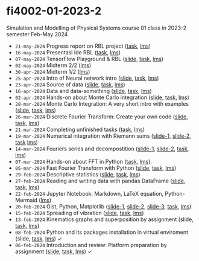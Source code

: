 # fi4002-01-2023-2
Simulation and Modelling of Physical Systems course 01 class in 2023-2 semester Feb-May 2024
+ `21-may-2024` Progress report on RBL project ([task](https://github.com/dudung/fi4002-01-2023-2/issues/21), [lms]())
+ `16-may-2024` Presentasi Ide RBL ([task](https://github.com/dudung/fi4002-01-2023-2/issues/20), [lms](https://edunex.itb.ac.id/courses/58544/preview/252216))
+ `07-may-2024` TensorFlow Playground & RBL ([slide](https://osf.io/43baq), [task](https://github.com/dudung/fi4002-01-2023-2/issues/19), [lms](https://edunex.itb.ac.id/courses/58544/preview/250799))
+ `02-may-2024` Midterm 2/2 ([lms](https://edunex.itb.ac.id/courses/58544/preview/249901))
+ `30-apr-2024` Midterm 1/2 ([lms](https://edunex.itb.ac.id/courses/58544/preview/249901))
+ `25-apr-2024` Intro of Neural network intro ([slide](https://osf.io/3ksmu), [task](https://github.com/dudung/fi4002-01-2023-2/issues/18), [lms](https://edunex.itb.ac.id/courses/58544/preview/248893))
+ `23-apr-2024` Source of data ([slide](https://osf.io/3rb8k), [task](https://github.com/dudung/fi4002-01-2023-2/issues/17), [lms](https://edunex.itb.ac.id/courses/58544/preview/248893))
+ `16-apr-2024` Data and data-something ([slide](https://osf.io/an2bs), [task](https://github.com/dudung/fi4002-01-2023-2/issues/16), [lms](https://edunex.itb.ac.id/courses/58544/preview/247477))
+ `02-apr-2024` Hands-on about Monte Carlo integration ([slide](https://osf.io/9ykqu), [task](https://github.com/dudung/fi4002-01-2023-2/issues/15), [lms](https://edunex.itb.ac.id/courses/58544/preview/244629))
+ `28-mar-2024` Monte Carlo Integration: A very short intro with examples ([slide](https://osf.io/9ykqu), [task](https://github.com/dudung/fi4002-01-2023-2/issues/14), [lms](https://edunex.itb.ac.id/courses/58544/preview/244629))
+ `26-mar-2024` Discrete Fourier Transform: Create your own code ([slide](https://osf.io/z9f35), [task](https://github.com/dudung/fi4002-01-2023-2/issues/13), [lms](https://edunex.itb.ac.id/courses/58544/preview/244629))
+ `21-mar-2024` Completing unfinished tasks ([task](https://github.com/dudung/fi4002-01-2023-2/issues/12), [lms](https://edunex.itb.ac.id/courses/58544/preview/242179))
+ `19-mar-2024` Numerical integration with Riemann sums ([slide-1](https://osf.io/2akug), [slide-2](https://osf.io/b7xud), [task](https://github.com/dudung/fi4002-01-2023-2/issues/11) [lms](https://edunex.itb.ac.id/courses/58544/preview/242179))
+ `14-mar-2024` Fouriers series and decompostition ([slide-1](https://osf.io/eupys), [slide-2](https://osf.io/ukcmw), [task](https://github.com/dudung/fi4002-01-2023-2/issues/10), [lms](https://edunex.itb.ac.id/courses/58544/preview/240700))
+ `07-mar-2024` Hands-on about FFT in Python ([task](https://github.com/dudung/fi4002-01-2023-2/issues/9), [lms](https://edunex.itb.ac.id/courses/58544/preview/237535)).
+ `05-mar-2024` Fast Fourier Transform with Python ([slide](https://osf.io/k6mr9), [task]( https://github.com/dudung/fi4002-01-2023-2/issues/8), [lms](https://edunex.itb.ac.id/courses/58544/preview/237535))
+ `29-feb-2024` Descriptive statistics ([slide](https://osf.io/zqkv9), [task](https://github.com/dudung/fi4002-01-2023-2/issues/7), [lms](https://edunex.itb.ac.id/courses/58544/preview/236649))
+ `27-feb-2024` Reading and writing data with pandas DataFrame ([slide](https://osf.io/6t48k), [task](https://github.com/dudung/fi4002-01-2023-2/issues/6), [lms](https://edunex.itb.ac.id/courses/58544/preview/236649))
+ `22-feb-2024` Jupyter Notebook: Markdown, LaTeX equation, Python-Mermaid ([lms](https://edunex.itb.ac.id/courses/58544/preview/234479))
+ `20-feb-2024` Gist, Python, Matplotlib ([slide-1](https://osf.io/pxcra), [slide-2](https://osf.io/rxu7v), [slide-3](https://osf.io/zp2y7), [task](https://github.com/dudung/fi4002-01-2023-2/issues/5), [lms](https://edunex.itb.ac.id/courses/58544/preview/234479))
+ `15-feb-2024` Spreading of vibration ([slide](https://osf.io/xkan8), [task](https://github.com/dudung/fi4002-01-2023-2/issues/4), [lms](https://edunex.itb.ac.id/courses/58544/preview/230549))
+ `13-feb-2024` Kinematics graphs and superposition by assignment (slide, [task](https://github.com/dudung/fi4002-01-2023-2/issues/3), [lms](https://edunex.itb.ac.id/courses/58544/preview/230549))
+ `08-feb-2024` Python and its packages installation in virtual enviroment (slide, [task](https://github.com/dudung/fi4002-01-2023-2/issues/2), [lms](https://edunex.itb.ac.id/courses/58544/preview/224047)) &check;
+ `06-feb-2024` Introduction and review: Platform preparation by assignment ([slide](https://osf.io/z9ar6), [task](https://github.com/dudung/fi4002-01-2023-2/issues/1), [lms](https://edunex.itb.ac.id/courses/58544/preview/224047)) &check;
